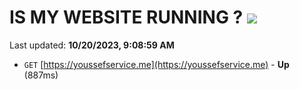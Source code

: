 # IS MY WEBSITE RUNNING ? [![](https://img.shields.io/static/v1?label=Sponsor&message=%E2%9D%A4&logo=GitHub&color=%23fe8e86)](https://github.com/sponsors/<username>)

Last updated: **10/20/2023, 9:08:59 AM**

- `GET` [https://youssefservice.me](https://youssefservice.me) - **Up** (887ms)
